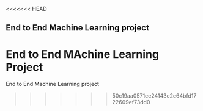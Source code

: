 <<<<<<< HEAD
## End to End Machine Learning project
End to End MAchine Learning Project
=======
End to End Machine Learning project
>>>>>>> 50c19aa0571ee24143c2e64bfd1722609ef73dd0
